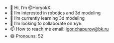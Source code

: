 - 👋 Hi, I’m @HoryokX
- 👀 I’m interested in robotics and 3d modeling
- 🌱 I’m currently learning 3d modeling
- 💞️ I’m looking to collaborate on ъуъ
- 📫 How to reach me email: igor.chapurov@bk.ru  
- 😄 Pronouns: 52

<!---
HoryokX/HoryokX is a ✨ special ✨ repository because its `README.md` (this file) appears on your GitHub profile.
You can click the Preview link to take a look at your changes.
--->
